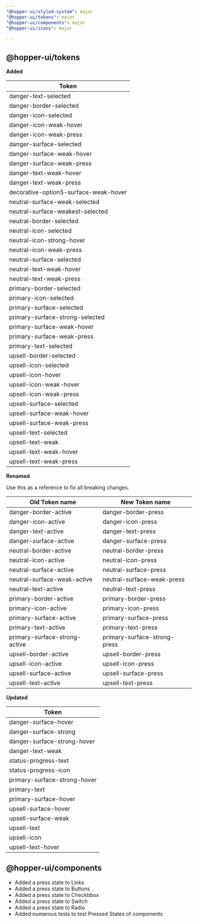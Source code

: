 ```yaml
---
"@hopper-ui/styled-system": major
"@hopper-ui/tokens": major
"@hopper-ui/components": major
"@hopper-ui/icons": major

---
```


## @hopper-ui/tokens

**Added**

| Token                                |
| ------------------------------------ |
| danger-text-selected |
| danger-border-selected |
| danger-icon-selected |
| danger-icon-weak-hover |
| danger-icon-weak-press |
| danger-surface-selected |
| danger-surface-weak-hover |
| danger-surface-weak-press |
| danger-text-weak-hover |
| danger-text-weak-press |
| decorative-option5-surface-weak-hover |
| neutral-surface-weak-selected |
| neutral-surface-weakest-selected |
| neutral-border-selected |
| neutral-icon-selected |
| neutral-icon-strong-hover |
| neutral-icon-weak-press |
| neutral-surface-selected |
| neutral-text-weak-hover |
| neutral-text-weak-press |
| primary-border-selected |
| primary-icon-selected |
| primary-surface-selected |
| primary-surface-strong-selected |
| primary-surface-weak-hover |
| primary-surface-weak-press |
| primary-text-selected |
| upsell-border-selected |
| upsell-icon-selected |
| upsell-icon-hover |
| upsell-icon-weak-hover |
| upsell-icon-weak-press |
| upsell-surface-selected |
| upsell-surface-weak-hover |
| upsell-surface-weak-press |
| upsell-text-selected |
| upsell-text-weak |
| upsell-text-weak-hover |
| upsell-text-weak-press |

**Renamed**

Use this as a reference to fix all breaking changes.

| Old Token name | New Token name |
|-----------------|-----------------|
| danger-border-active | danger-border-press |
| danger-icon-active | danger-icon-press |
| danger-text-active | danger-text-press |
| danger-surface-active | danger-surface-press |
| neutral-border-active | neutral-border-press |
| neutral-icon-active | neutral-icon-press |
| neutral-surface-active | neutral-surface-press |
| neutral-surface-weak-active | neutral-surface-weak-press |
| neutral-text-active | neutral-text-press |
| primary-border-active | primary-border-press |
| primary-icon-active | primary-icon-press |
| primary-surface-active | primary-surface-press |
| primary-text-active | primary-text-press |
| primary-surface-strong-active | primary-surface-strong-press |
| upsell-border-active | upsell-border-press |
| upsell-icon-active | upsell-icon-press |
| upsell-surface-active | upsell-surface-press |
| upsell-text-active | upsell-text-press |

**Updated**

| Token                                |
| ------------------------------------ |
| danger-surface-hover |
| danger-surface-strong |
| danger-surface-strong-hover |
| danger-text-weak |
| status-progress-text |
| status-progress-icon |
| primary-surface-strong-hover |
| primary-text |
| primary-surface-hover |
| upsell-surface-hover |
| upsell-surface-weak |
| upsell-text |
| upsell-icon |
| upsell-text-hover |

## @hopper-ui/components

- Added a press state to Links
- Added a press state to Buttons
- Added a press state to Checkbbox
- Added a press state to Switch
- Added a press state to Radio
- Added numerous tests to test Pressed States of components
